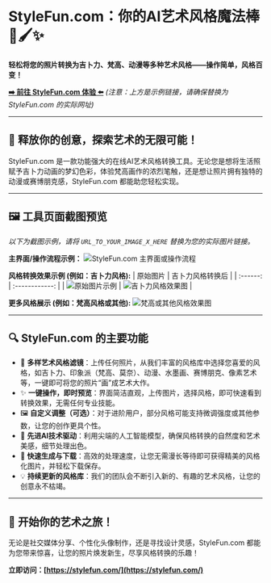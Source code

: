 # StyleFun.com：你的AI艺术风格魔法棒 🎨🖌️✨

**轻松将您的照片转换为吉卜力、梵高、动漫等多种艺术风格——操作简单，风格百变！**

**[➡️ 前往 StyleFun.com 体验 ⬅️](https://stylefun.com/)**
*(注意：上方是示例链接，请确保替换为 StyleFun.com 的实际网址)*

---

## 🌟 释放你的创意，探索艺术的无限可能！

StyleFun.com 是一款功能强大的在线AI艺术风格转换工具。无论您是想将生活照赋予吉卜力动画的梦幻色彩，体验梵高画作的浓烈笔触，还是想让照片拥有独特的动漫或赛博朋克感，StyleFun.com 都能助您轻松实现。

---

## 🖼️ 工具页面截图预览

*以下为截图示例，请将 `URL_TO_YOUR_IMAGE_X_HERE` 替换为您的实际图片链接。*

**主界面/操作流程示例：**
![StyleFun.com 主界面或操作流程](URL_TO_YOUR_IMAGE_1_HERE "StyleFun.com 简洁的操作界面")

**风格转换效果示例 (例如：吉卜力风格):**
| 原始图片 | 吉卜力风格转换后 |
| :------: | :------------: |
| ![原始图片示例](URL_TO_YOUR_ORIGINAL_IMAGE_EXAMPLE_HERE "待转换的原始图片") | ![吉卜力风格效果图](URL_TO_YOUR_GHIBLI_STYLED_IMAGE_HERE "吉卜力风格转换效果") |

**更多风格展示 (例如：梵高风格或其他):**
![梵高或其他风格效果图](URL_TO_YOUR_ANOTHER_STYLED_IMAGE_HERE "梵高或其他艺术风格转换效果")

---

## 🔍 StyleFun.com 的主要功能

*   🎨 **多样艺术风格滤镜**：上传任何照片，从我们丰富的风格库中选择您喜爱的风格，如吉卜力、印象派（梵高、莫奈）、动漫、水墨画、赛博朋克、像素艺术等，一键即可将您的照片“画”成艺术大作。
*   ✨ **一键操作，即时预览**：界面简洁直观，上传图片，选择风格，即可快速看到转换效果，无需任何专业技能。
*   🖼️ **自定义调整（可选）**：对于进阶用户，部分风格可能支持微调强度或其他参数，让您的创作更具个性。
*   🤖 **先进AI技术驱动**：利用尖端的人工智能模型，确保风格转换的自然度和艺术美感，细节处理出色。
*   🚀 **快速生成与下载**：高效的处理速度，让您无需漫长等待即可获得精美的风格化图片，并轻松下载保存。
*   💡 **持续更新的风格库**：我们的团队会不断引入新的、有趣的艺术风格，让您的创意永不枯竭。

---

## 🚀 开始你的艺术之旅！

无论是社交媒体分享、个性化头像制作，还是寻找设计灵感，StyleFun.com 都能为您带来惊喜，让您的照片焕发新生，尽享风格转换的乐趣！

**立即访问：[https://stylefun.com/](https://stylefun.com/)**
